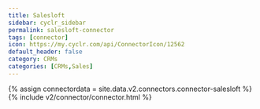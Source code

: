 ```yaml
---
title: Salesloft
sidebar: cyclr_sidebar
permalink: salesloft-connector
tags: [connector]
icon: https://my.cyclr.com/api/ConnectorIcon/12562
default_header: false
category: CRMs
categories: [CRMs,Sales]
---
```

{% assign connectordata = site.data.v2.connectors.connector-salesloft %}
{% include v2/connector/connector.html %}	